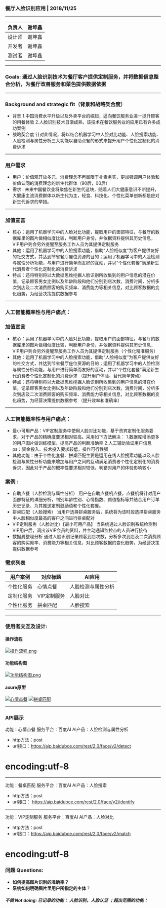 ### 餐厅人脸识别应用 | 2018/11/25
 ***
 负责人 | 谢坤鑫
---|---
 设计师 | 谢坤鑫
 开发者 | 谢坤鑫
 测试者 | 谢坤鑫
 ***
 ### Goals: 通过人脸识别技术为餐厅客户提供定制服务，并将数据信息整合分析，为餐厅改善服务和菜色提供数据依据
***
### Background and strategic fit（背景和战略契合度）
* 背景
1.中国消费水平升级以及外卖平台的崛起，逼向餐饮服务业进一提升顾客的用餐体验
2.人脸识别技术日渐成熟，该技术在餐饮服务业的应用已有许多成功案例
* 战略契合度
针对此情况，将以结合机器学习中人脸对比功能、人脸搜索功能、人脸检测与属性分析三大功能以自助点餐的形式来提升用户个性化定制化的消费诉求

***
### 用户需求
* 用户：价值观开放多元，消费理念不再局限于朴素务实，更加强调用户体验和价值认同的消费理念的新生代群体（90后，00后）
* 需求 : 未来中国餐饮业将聚焦在新生代这块，随着人们大健康意识不断提升，大健康主流消费群体以新生代为主，轻食、科技化、个性化菜单创新都是应对新生代诉求的举措。
***
### 加值宣言
* 核心：运用了机器学习中的人脸对比功能，提取用户的面部特征，与餐厅的数据库里的图片做相似度比较，判断用户身份，并依据资料提供其历史信息，VIP用户则会另外提醒至服务工作人员为其提供定制服务
* 其他：运用了机器学习中的人脸搜索功能，借助“人脸相似度”为客户提供友好的社交方式，并达到节省餐厅座位资源的目的；运用了机器学习中的人脸检测与属性分析功能，与用户进行简单而友好的互动，并以“个性化套餐”满足新生代消费者个性化定制化的消费诉求
* 特点：还将特别将以大数据思维挖掘人脸识别所收集到的用户信息的潜在价值，记录顾客男女比例以及年龄阶段和他们分别到店次数，消费时间，分析多次到店及二次消费顾客的购买频率、消费能力等相关信息，对比顾客数据的变化趋势，为经营决策提供数据参考
***
### 人工智能概率性与用户痛点：
### 加值宣言
* 核心：运用了机器学习中的人脸对比功能，提取用户的面部特征，与餐厅的数据库里的图片做相似度比较，判断用户身份，并依据资料提供其历史信息，VIP用户则会另外提醒至服务工作人员为其提供定制服务（个性化精准服务）
* 其他：运用了机器学习中的人脸搜索功能，借助“人脸相似度”为客户提供友好的社交方式，并达到节省餐厅座位资源的目的；运用了机器学习中的人脸检测与属性分析功能，与用户进行简单而友好的互动，并以“个性化套餐”满足新生代消费者个性化定制化的消费诉求 （提升用户体验、替代简单劳动）
* 特点：还将特别将以大数据思维挖掘人脸识别所收集到的用户信息的潜在价值，记录顾客男女比例以及年龄阶段和他们分别到店次数，消费时间，分析多次到店及二次消费顾客的购买频率、消费能力等相关信息，对比顾客数据的变化趋势，为经营决策提供数据参考 （提升效率和准确率）
***
### 人工智能概率性与用户痛点：
* 最小可用产品：VIP定制服务中使用人脸对比功能，基于贵宾定制化服务要求，对于产品的精确度要求相对较高。采用如下方法解决：
1.数据库增添更多的用户图片做训练模型，提高产品的判断准确率
2.人工辅助验证用户信息
ps：资金投入、技术投入要求较低，操作可行性强
* 其他功能：由于个性化套餐、拼桌匹配主要是运用在线人脸搜索功能以及人脸检测与属性分析功能来增加与用户之间的互动满足消费者个性化定制化的消费诉求，因此对于产品的概率性要求相对较低，判错对用户的体验影响较小

### 案例 : 
* 自助点餐（人脸检测与属性分析）
用户在自助点餐机点餐，点餐机将针对用户面部特征的详细分析，判别年龄性别、心情指数、颜值指标等并结合用户订单历史记录，为其推送定制鼓励语和个性化套餐。
* 拼桌匹配（人脸搜索）
当用户选择拼桌服务后，系统将为该时段选择拼桌服务中人脸相似度最高的客户之间进行拼桌配对
* VIP定制服务（人脸对比）【最小可用产品】
当系统通过人脸识别系统检测到VIP用户后，调出该VIP会员的资料，并主动通知监控点的人员进行接待
* 数据屑整理分析
通过人脸识别记录顾客到店次数，分析多次到店及二次消费顾客的购买频率、消费能力等相关信息，对比顾客数据的变化趋势，为经营决策提供数据参考

### 需求列表
 用户案例 | 对应标题 | AI应用
---|--- |--- |
个性化服务 | 心情点餐 | 人脸检测与属性分析 | 
定制化服务 | VIP定制服务 | 人脸对比 | 
个性化服务 | 拼桌匹配 | 人脸搜索 | 
***
### 使用者交互及设计: 
#### 操作流程
[![操作流程.png](https://i.loli.net/2018/12/09/5c0c811c0bf53.png)](https://i.loli.net/2018/12/09/5c0c811c0bf53.png)
#### 功能结构图
[![功能结构图.png](https://i.loli.net/2018/12/09/5c0c8b326c7c7.png)](https://i.loli.net/2018/12/09/5c0c8b326c7c7.png)
#### axure原型
[![心情点餐](https://i.loli.net/2018/12/09/5c0c63f22795d.png)](https://i.loli.net/2018/12/09/5c0c63f22795d.png)
[![拼桌匹配](https://i.loli.net/2018/12/09/5c0c63f23d3a2.png)](https://i.loli.net/2018/12/09/5c0c63f23d3a2.png)
***
### API展示
功能：心情点餐
服务平台：百度AI
AI产品：人脸检测与属性分析
* http方法：post
* url接口：https://aip.baidubce.com/rest/2.0/face/v2/detect
# encoding:utf-8
 --- 
功能：餐桌匹配
服务平台：百度AI
AI产品：人脸搜索
* http方法：post
* url接口： https://aip.baidubce.com/rest/2.0/face/v2/identify
 --- 
功能：VIP定制服务
服务平台：百度AI
AI产品：人脸对比
* http方法：post
* url接口：https://aip.baidubce.com/rest/2.0/face/v2/match
# encoding:utf-8


### 问题 Questions: 
*  **如何提高图片识别的准确率？**
*  **系统如何明确图片里用户所指定的主体**？
##### 不做 Not doing: 已记录的功能： 人脸识别，人脸认证 ；超出范围的功能：



